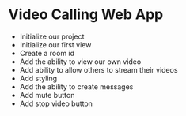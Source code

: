 # Video Calling Web App

- Initialize our project
- Initialize our first view
- Create a room id
- Add the ability to view our own video
- Add ability to allow others to stream their videos
- Add styling
- Add the ability to create messages
- Add mute button
- Add stop video button
